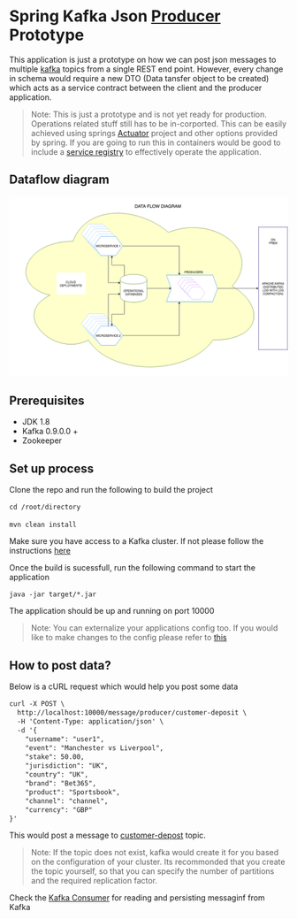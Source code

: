 # Spring Kafka Json [Producer]() Prototype

This application is just a prototype on how we can post json messages to multiple [kafka](https://kafka.apache.org/) topics from a single REST end point.
However, every change in schema would require a new DTO (Data tansfer object to be created) which acts as a service contract between the client and the producer application.

> Note: This is just a prototype and is not yet ready for production. Operations related stuff still has to be in-corported. This can be easily achieved using springs [Actuator](https://spring.io/guides/gs/actuator-service/) project and other options provided by spring. If you are going to run this in containers would be good to include a [service registry](http://microservices.io/patterns/service-registry.html) to effectively operate the application.

## Dataflow diagram

![alt text](./docs/DATAFLOW.png "Data flow diagram")

## Prerequisites

* JDK 1.8 
* Kafka 0.9.0.0 +
* Zookeeper

## Set up process

Clone the repo and run the following to build the project

```sbtshell
cd /root/directory

mvn clean install
```

Make sure you have access to a Kafka cluster. If not please follow the instructions [here](https://kafka.apache.org/quickstart)

Once the build is sucessfull, run the following command to start the application

```sbtshell
java -jar target/*.jar
```

The application should be up and running on port 10000

> Note: You can externalize your applications config too. If you would like to make changes to the config please refer to [this](https://docs.spring.io/spring-boot/docs/current/reference/html/boot-features-external-config.html)

## How to post data?

Below is a cURL request which would help you post some data
```sbtshell
curl -X POST \
  http://localhost:10000/message/producer/customer-deposit \
  -H 'Content-Type: application/json' \
  -d '{
	"username": "user1",
	"event": "Manchester vs Liverpool",
	"stake": 50.00,
	"jurisdiction": "UK",
	"country": "UK",
	"brand": "Bet365",
	"product": "Sportsbook",
	"channel": "channel",
	"currency": "GBP"
}'
```

This would post a message to [customer-depost]() topic. 

> Note: If the topic does not exist, kafka would create it for you based on the configuration of your cluster. Its recommonded that you create the topic yourself, so that you can specify the number of partitions and the required replication factor.

Check the [Kafka Consumer](https://github.com/reddy-s/spring-kafka-json-consumer) for reading and persisting messaginf from Kafka
